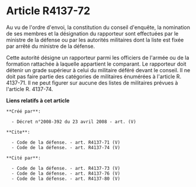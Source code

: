 # Article R4137-72

Au vu de l'ordre d'envoi, la constitution du conseil d'enquête, la nomination de ses membres et la désignation du rapporteur
sont effectuées par le ministre de la défense ou par les autorités militaires dont la liste est fixée par arrêté du ministre
de la défense. 

Cette autorité désigne un rapporteur parmi les officiers de l'armée ou de la formation rattachée à laquelle appartient le
comparant. Le rapporteur doit détenir un grade supérieur à celui du militaire déféré devant le conseil. Il ne doit pas faire
partie des catégories de militaires énumérées à l'article R. 4137-71. Il ne peut figurer sur aucune des listes de militaires
prévues à l'article R. 4137-74.

**Liens relatifs à cet article**

	**Créé par**:

	  - Décret n°2008-392 du 23 avril 2008 - art. (V)

	**Cite**:

	  - Code de la défense. - art. R4137-71 (V)
	  - Code de la défense. - art. R4137-74 (V)

	**Cité par**:

	  - Code de la défense. - art. R4137-73 (V)
	  - Code de la défense. - art. R4137-76 (V)
	  - Code de la défense. - art. R4137-80 (V)
